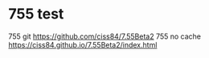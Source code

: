 # 755 test
755 git https://github.com/ciss84/7.55Beta2
755 no cache https://ciss84.github.io/7.55Beta2/index.html

